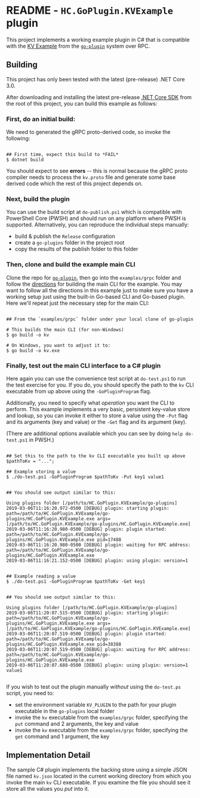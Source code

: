 # README - `HC.GoPlugin.KVExample` plugin

This project implements a working example plugin in C# that is compatible with the
[KV Example](https://github.com/hashicorp/go-plugin/tree/master/examples/grpc) from
the [`go-plugin`](https://github.com/hashicorp/go-plugin) system over RPC.

## Building

This project has only been tested with the latest (pre-release) .NET Core 3.0.

After downloading and installing the latest pre-release
[.NET Core SDK](https://dotnet.microsoft.com/download/dotnet-core/3.0)
from the root of this project, you can build this example as follows:

### First, do an initial build:

We need to generated the gRPC proto-derived code, so invoke the following:

```pwsh

## First time, expect this build to *FAIL*
$ dotnet build

```

You should expect to see **errors** -- this is normal because the gRPC proto compiler needs
to process the `kv.proto` file and generate some base derived code which the rest of this
project depends on.

### Next, build the plugin

You can use the build script at `do-publish.ps1` which is compatible with PowerShell Core (PWSH)
and should run on any platform where PWSH is supported.  Alternatively, you can reproduce the
individual steps manually:

* build & publish the `Release` configuration
* create a `go-plugins` folder in the project root
* copy the results of the publish folder to this folder

### Then, clone and build the example main CLI

Clone the repo for [`go-plugin`](https://github.com/hashicorp/go-plugin), then go into the
`examples/grpc` folder and follow the [directions](https://github.com/hashicorp/go-plugin/blob/master/examples/grpc/README.md)
for building the main CLI for the example.  You may want to follow all the directions in
this example just to make sure you have a working setup just using the built-in
Go-based CLI and Go-based plugin.  Here we'll repeat just the necessary step for
the main CLI:

```pwsh

## From the `examples/grpc` folder under your local clone of go-plugin

# This builds the main CLI (for non-Windows)
$ go build -o kv

# On Windows, you want to adjust it to:
$ go build -o kv.exe

```

### Finally, test out the main CLI interface to a C# plugin

Here again you can use the convenience test script at `do-test.ps1` to run the test exercise
for you.  If you do, you should specify the path to the `kv` CLI executable from up above
using the `-GoPluginProgram` flag.

Additionally, you need to specify what *operation* you want the CLI to perform.  This example
implements a very basic, persistent key-value store and lookup, so you can invoke it either
to store a value using the `-Put` flag and its arguments (key and value) or the `-Get` flag
and its argument (key).

(There are additional options available which you can see by doing `help do-test.ps1` in PWSH.)

```PWSH

## Set this to the path to the kv CLI executable you built up above
$pathToKv = "...";

## Example storing a value
$ ./do-test.ps1 -GoPluginProgram $pathToKv -Put key1 value1


## You should see output similar to this:

Using plugins folder [/path/to/HC.GoPlugin.KVExample/go-plugins]
2019-03-06T11:16:20.972-0500 [DEBUG] plugin: starting plugin: path=/path/to/HC.GoPlugin.KVExample/go-plugins/HC.GoPlugin.KVExample.exe args=[/path/to/HC.GoPlugin.KVExample/go-plugins/HC.GoPlugin.KVExample.exe]
2019-03-06T11:16:20.980-0500 [DEBUG] plugin: plugin started: path=/path/to/HC.GoPlugin.KVExample/go-plugins/HC.GoPlugin.KVExample.exe pid=17488
2019-03-06T11:16:20.980-0500 [DEBUG] plugin: waiting for RPC address: path=/path/to/HC.GoPlugin.KVExample/go-plugins/HC.GoPlugin.KVExample.exe
2019-03-06T11:16:21.152-0500 [DEBUG] plugin: using plugin: version=1


## Example reading a value
$ ./do-test.ps1 -GoPluginProgram $pathToKv -Get key1


## You should see output similar to this:

Using plugins folder [/path/to/HC.GoPlugin.KVExample/go-plugins]
2019-03-06T11:20:07.515-0500 [DEBUG] plugin: starting plugin: path=/path/to/HC.GoPlugin.KVExample/go-plugins/HC.GoPlugin.KVExample.exe args=[/path/to/HC.GoPlugin.KVExample/go-plugins/HC.GoPlugin.KVExample.exe]
2019-03-06T11:20:07.519-0500 [DEBUG] plugin: plugin started: path=/path/to/HC.GoPlugin.KVExample/go-plugins/HC.GoPlugin.KVExample.exe pid=38388
2019-03-06T11:20:07.519-0500 [DEBUG] plugin: waiting for RPC address: path=/path/to/HC.GoPlugin.KVExample/go-plugins/HC.GoPlugin.KVExample.exe
2019-03-06T11:20:07.688-0500 [DEBUG] plugin: using plugin: version=1
value1


```

If you wish to test out the plugin manually *without* using the `do-test.ps` script, you need to:

* set the environment variable `KV_PLUGIN` to the path for
  your plugin executable in the `go-plugins` local folder
* invoke the `kv` executable from the `examples/grpc` folder,
  specifying the `put` command and 2 arguments, the key and value
* invoke the `kv` executable from the `examples/grpc` folder,
  specifying the `get` command and 1 argument, the key
  
## Implementation Detail

The sample C# plugin implements the backing store using a simple JSON file named `kv.json`
located in the current working directory from which you invoke the main `kv` CLI executable.
If you examine the file you should see it store all the values you *put* into it.
